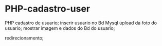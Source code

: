# PHP-cadastro-user
PHP  cadastro de usuario;
inserir usuario no Bd Mysql
upload da foto do usuario;
mostrar imagem e dados do Bd do usuario;

redirecionamento;

